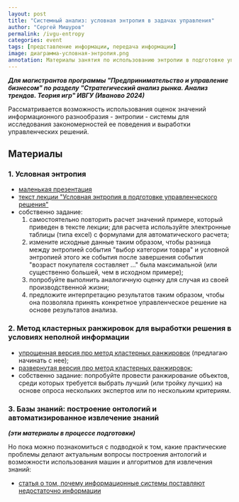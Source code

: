 ```yaml
---
layout: post
title: "Системный анализ: условная энтропия в задачах управления"
author: "Сергей Мишуров"
permalink: /ivgu-entropy
categories: event
tags: [представление информации, передача информации]
image: диаграмма-условная-энтропия.png
annotation: Материалы занятия по использованию энтропии в подготовке управленческих решений
---
```


***Для магистрантов программы "Предпринимательство и управление бизнесом" по разделу "Стратегический анализ рынка. Анализ трендов. Теория игр" ИВГУ (Иваново 2024)***

Рассматривается возможность использования оценок значений информационного разнообразия - энтропии - системы для исследования закономерностей ее поведения и выработки управленческих решений.

## Материалы

### 1. Условная энтропия

- [маленькая презентация](https://docs.google.com/presentation/d/1-mWP0wrZgM6kqTav3hJ_KWe16NBZ31Fa/export?format=pdf)
- [текст лекции "Условная энтропия в подготовке управленческого решения"](https://gitlab.com/study3451345/text_edu/-/raw/main/%D1%81%D0%B8%D1%81%D1%82%D0%B5%D0%BC%D0%BD%D1%8B%D0%B9_%D0%B0%D0%BD%D0%B0%D0%BB%D0%B8%D0%B7/%D1%83%D1%81%D0%BB%D0%BE%D0%B2%D0%BD%D0%B0%D1%8F_%D1%8D%D0%BD%D1%82%D1%80%D0%BE%D0%BF%D0%B8%D1%8F/%D1%83%D1%81%D0%BB%D0%BE%D0%B2%D0%BD%D0%B0%D1%8F-%D1%8D%D0%BD%D1%82%D1%80%D0%BE%D0%BF%D0%B8%D1%8F-2.pdf)
- собственно задание:
    1. самостоятельно повторить расчет значений примере, который приведен в тексте лекции; для расчета используйте электронные таблицы (типа excel) с формулами для автоматического расчета;
    1. измените исходные данные таким образом, чтобы разница между энтропией события "выбор категории товара" и условной энтропией этого же события после завершения события "возраст покупателя составляет ..." была максимальной (или существенно большей, чем в исходном примере);
    1. попробуйте выполнить аналогичную оценку для случая из своей производственной жизни;
    1. предложите интерпретацию результатов таким образом, чтобы она позволяла принять конкретное управленческое решение на основе результатов анализа.

### 2. Метод кластерных ранжировок для выработки решения в условиях неполной информации

- [упрощенная версия про метод кластерных ранжировок](https://gitlab.com/study3451345/text_edu/-/raw/main/%D1%81%D0%B8%D1%81%D1%82%D0%B5%D0%BC%D0%BD%D1%8B%D0%B9_%D0%B0%D0%BD%D0%B0%D0%BB%D0%B8%D0%B7/%D0%BA%D0%BB%D0%B0%D1%81%D1%82%D0%B5%D1%80%D0%BD%D1%8B%D0%B5_%D1%80%D0%B0%D0%BD%D0%B6%D0%B8%D1%80%D0%BE%D0%B2%D0%BA%D0%B8/%D0%BC%D0%B8%D0%BC%D0%BE-%D1%82%D0%B5%D1%89%D0%B8%D0%BD%D0%BE%D0%B3%D0%BE-%D0%B4%D0%BE%D0%BC%D0%B0.pdf) (предлагаю начинать с нее);
- [развернутая версия про метод кластерных ранжировок](https://gitlab.com/study3451345/text_edu/-/raw/main/%D1%81%D0%B8%D1%81%D1%82%D0%B5%D0%BC%D0%BD%D1%8B%D0%B9_%D0%B0%D0%BD%D0%B0%D0%BB%D0%B8%D0%B7/%D0%BA%D0%BB%D0%B0%D1%81%D1%82%D0%B5%D1%80%D0%BD%D1%8B%D0%B5_%D1%80%D0%B0%D0%BD%D0%B6%D0%B8%D1%80%D0%BE%D0%B2%D0%BA%D0%B8/%D0%BC%D0%B0%D1%82%D1%80%D0%B8%D1%86%D1%8B.pdf);
- собственно задание: попробуйте провести ранжирование объектов, среди которых требуется выбрать лучший (или тройку лучших) на основе опроса нескольких экспертов или по нескольким критериям.

### 3. Базы знаний: построение онтологий и автоматизированное извлечение знаний

***(эти материалы в процессе подготовки)***

Но пока можно познакомиться с подводкой к том, какие практические проблемы делают актуальным вопросы построения антологий и возможности использования машин и алгоритмов для извлечения знаний:
-  [статья о том, почему информационные системы поставляют недостаточно информации](informacia-predstavlenie-i-peredacha)
